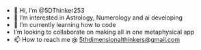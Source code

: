 - 👋 Hi, I’m @5DThinker253
- 👀 I’m interested in Astrology, Numerology and ai developing 
- 🌱 I’m currently learning how to code
- I’m looking to collaborate on making all in one metaphysical app 
- 📫 How to reach me @ 5thdimensionalthinkers@gmail.com

<!---
5DThinker253/5DThinker253 is a ✨ special ✨ repository because its `README.md` (this file) appears on your GitHub profile.
You can click the Preview link to take a look at your changes.
--->
